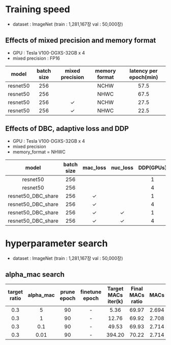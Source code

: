 # Training speed
* dataset : ImageNet (train : 1,281,167장 val : 50,000장)

## Effects of mixed precision and memory format
* GPU : Tesla V100-DGXS-32GB x 4
* mixed precision : FP16

|  model   | batch size | mixed precision | memory format | latency per epoch(min) |
|:--------:|:----------:|:---------------:|:-------------:|:----------------------:|
| resnet50 |    256     |                 |     NCHW      |          57.5          |
| resnet50 |    256     |                 |     NHWC      |          67.5          |
| resnet50 |    256     |  $\checkmark$   |     NCHW      |          27.5          |
| resnet50 |    256     |  $\checkmark$   |     NHWC      |          22.5          |

## Effects of DBC, adaptive loss and DDP
* GPU : Tesla V100-DGXS-32GB x 4
* mixed precision
* memory_format = NHWC

|       model        | batch size |   mac_loss   |   nuc_loss   | DDP(GPUs) | latency per epoch(min) |
|:------------------:|:----------:|:------------:|:------------:|:---------:|:----------------------:|
|      resnet50      |    256     |              |              |     1     |          22.5          |
|      resnet50      |    256     |              |              |     4     |          7.1           |
| resnet50_DBC_share |    256     | $\checkmark$ |              |     1     |          46.6          |
| resnet50_DBC_share |    256     | $\checkmark$ |              |     4     |          12.1          |
| resnet50_DBC_share |    256     | $\checkmark$ | $\checkmark$ |     1     |         155.8          |
| resnet50_DBC_share |    256     | $\checkmark$ | $\checkmark$ |     4     |          39.1          |

# hyperparameter search
* dataset : ImageNet (train : 1,281,167장 val : 50,000장)

## alpha_mac search
| target ratio | alpha_mac | prune epoch | finetune epoch | Target MACs iter(k) | Final MACs ratio | MACs  | MACs ratio | Best Acc |
|:------------:|:---------:|:-----------:|:--------------:|:-------------------:|:----------------:|:-----:|:----------:|:--------:|
|     0.3      |     5     |     90      |       -        |        5.36         |      69.97       | 2.694 |   65.36    |  74.34   |
|     0.3      |     1     |     90      |       -        |        12.76        |      69.92       | 2.708 |   65.70    |  74.47   |
|     0.3      |    0.1    |     90      |       -        |        49.53        |      69.93       | 2.714 |   65.84    |  74.27   |
|     0.3      |   0.01    |     90      |       -        |       394.20        |      70.22       | 2.714 |   65.84    |  73.99   |

